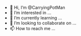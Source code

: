 - 👋 Hi, I’m @CarryingPotMan
- 👀 I’m interested in ...
- 🌱 I’m currently learning ...
- 💞️ I’m looking to collaborate on ...
- 📫 How to reach me ...

<!---
CarryingPotMan/CarryingPotMan is a ✨ special ✨ repository because its `README.md` (this file) appears on your GitHub profile.
You can click the Preview link to take a look at your changes.
--->
